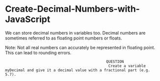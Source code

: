 # Create-Decimal-Numbers-with-JavaScript


We can store decimal numbers in variables too.
Decimal numbers are sometimes referred to as floating point numbers or floats.


Note: Not all real numbers can accurately be represented in floating point.
This can lead to rounding errors.


                                                  QUESTION
                                                   Create a variable myDecimal and give it a decimal value with a fractional part (e.g. 5.7).
  
